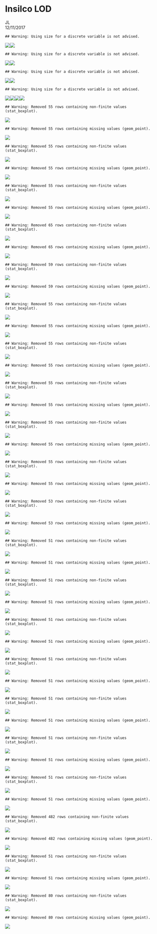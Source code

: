 # Insilco LOD
JL  
12/11/2017  










```
## Warning: Using size for a discrete variable is not advised.
```

![](Insilico_V10_files/figure-html/unnamed-chunk-2-1.png)<!-- -->![](Insilico_V10_files/figure-html/unnamed-chunk-2-2.png)<!-- -->

```
## Warning: Using size for a discrete variable is not advised.
```

![](Insilico_V10_files/figure-html/unnamed-chunk-2-3.png)<!-- -->![](Insilico_V10_files/figure-html/unnamed-chunk-2-4.png)<!-- -->

```
## Warning: Using size for a discrete variable is not advised.
```

![](Insilico_V10_files/figure-html/unnamed-chunk-2-5.png)<!-- -->![](Insilico_V10_files/figure-html/unnamed-chunk-2-6.png)<!-- -->

```
## Warning: Using size for a discrete variable is not advised.
```

![](Insilico_V10_files/figure-html/unnamed-chunk-2-7.png)<!-- -->![](Insilico_V10_files/figure-html/unnamed-chunk-2-8.png)<!-- -->![](Insilico_V10_files/figure-html/unnamed-chunk-2-9.png)<!-- -->![](Insilico_V10_files/figure-html/unnamed-chunk-2-10.png)<!-- -->

```
## Warning: Removed 55 rows containing non-finite values (stat_boxplot).
```

![](Insilico_V10_files/figure-html/unnamed-chunk-2-11.png)<!-- -->

```
## Warning: Removed 55 rows containing missing values (geom_point).
```

![](Insilico_V10_files/figure-html/unnamed-chunk-2-12.png)<!-- -->

```
## Warning: Removed 55 rows containing non-finite values (stat_boxplot).
```

![](Insilico_V10_files/figure-html/unnamed-chunk-2-13.png)<!-- -->

```
## Warning: Removed 55 rows containing missing values (geom_point).
```

![](Insilico_V10_files/figure-html/unnamed-chunk-2-14.png)<!-- -->

```
## Warning: Removed 55 rows containing non-finite values (stat_boxplot).
```

![](Insilico_V10_files/figure-html/unnamed-chunk-2-15.png)<!-- -->

```
## Warning: Removed 55 rows containing missing values (geom_point).
```

![](Insilico_V10_files/figure-html/unnamed-chunk-2-16.png)<!-- -->

```
## Warning: Removed 65 rows containing non-finite values (stat_boxplot).
```

![](Insilico_V10_files/figure-html/unnamed-chunk-2-17.png)<!-- -->

```
## Warning: Removed 65 rows containing missing values (geom_point).
```

![](Insilico_V10_files/figure-html/unnamed-chunk-2-18.png)<!-- -->

```
## Warning: Removed 59 rows containing non-finite values (stat_boxplot).
```

![](Insilico_V10_files/figure-html/unnamed-chunk-2-19.png)<!-- -->

```
## Warning: Removed 59 rows containing missing values (geom_point).
```

![](Insilico_V10_files/figure-html/unnamed-chunk-2-20.png)<!-- -->

```
## Warning: Removed 55 rows containing non-finite values (stat_boxplot).
```

![](Insilico_V10_files/figure-html/unnamed-chunk-2-21.png)<!-- -->

```
## Warning: Removed 55 rows containing missing values (geom_point).
```

![](Insilico_V10_files/figure-html/unnamed-chunk-2-22.png)<!-- -->

```
## Warning: Removed 55 rows containing non-finite values (stat_boxplot).
```

![](Insilico_V10_files/figure-html/unnamed-chunk-2-23.png)<!-- -->

```
## Warning: Removed 55 rows containing missing values (geom_point).
```

![](Insilico_V10_files/figure-html/unnamed-chunk-2-24.png)<!-- -->

```
## Warning: Removed 55 rows containing non-finite values (stat_boxplot).
```

![](Insilico_V10_files/figure-html/unnamed-chunk-2-25.png)<!-- -->

```
## Warning: Removed 55 rows containing missing values (geom_point).
```

![](Insilico_V10_files/figure-html/unnamed-chunk-2-26.png)<!-- -->

```
## Warning: Removed 55 rows containing non-finite values (stat_boxplot).
```

![](Insilico_V10_files/figure-html/unnamed-chunk-2-27.png)<!-- -->

```
## Warning: Removed 55 rows containing missing values (geom_point).
```

![](Insilico_V10_files/figure-html/unnamed-chunk-2-28.png)<!-- -->

```
## Warning: Removed 55 rows containing non-finite values (stat_boxplot).
```

![](Insilico_V10_files/figure-html/unnamed-chunk-2-29.png)<!-- -->

```
## Warning: Removed 55 rows containing missing values (geom_point).
```

![](Insilico_V10_files/figure-html/unnamed-chunk-2-30.png)<!-- -->

```
## Warning: Removed 53 rows containing non-finite values (stat_boxplot).
```

![](Insilico_V10_files/figure-html/unnamed-chunk-2-31.png)<!-- -->

```
## Warning: Removed 53 rows containing missing values (geom_point).
```

![](Insilico_V10_files/figure-html/unnamed-chunk-2-32.png)<!-- -->

```
## Warning: Removed 51 rows containing non-finite values (stat_boxplot).
```

![](Insilico_V10_files/figure-html/unnamed-chunk-2-33.png)<!-- -->

```
## Warning: Removed 51 rows containing missing values (geom_point).
```

![](Insilico_V10_files/figure-html/unnamed-chunk-2-34.png)<!-- -->

```
## Warning: Removed 51 rows containing non-finite values (stat_boxplot).
```

![](Insilico_V10_files/figure-html/unnamed-chunk-2-35.png)<!-- -->

```
## Warning: Removed 51 rows containing missing values (geom_point).
```

![](Insilico_V10_files/figure-html/unnamed-chunk-2-36.png)<!-- -->

```
## Warning: Removed 51 rows containing non-finite values (stat_boxplot).
```

![](Insilico_V10_files/figure-html/unnamed-chunk-2-37.png)<!-- -->

```
## Warning: Removed 51 rows containing missing values (geom_point).
```

![](Insilico_V10_files/figure-html/unnamed-chunk-2-38.png)<!-- -->

```
## Warning: Removed 51 rows containing non-finite values (stat_boxplot).
```

![](Insilico_V10_files/figure-html/unnamed-chunk-2-39.png)<!-- -->

```
## Warning: Removed 51 rows containing missing values (geom_point).
```

![](Insilico_V10_files/figure-html/unnamed-chunk-2-40.png)<!-- -->

```
## Warning: Removed 51 rows containing non-finite values (stat_boxplot).
```

![](Insilico_V10_files/figure-html/unnamed-chunk-2-41.png)<!-- -->

```
## Warning: Removed 51 rows containing missing values (geom_point).
```

![](Insilico_V10_files/figure-html/unnamed-chunk-2-42.png)<!-- -->

```
## Warning: Removed 51 rows containing non-finite values (stat_boxplot).
```

![](Insilico_V10_files/figure-html/unnamed-chunk-2-43.png)<!-- -->

```
## Warning: Removed 51 rows containing missing values (geom_point).
```

![](Insilico_V10_files/figure-html/unnamed-chunk-2-44.png)<!-- -->

```
## Warning: Removed 51 rows containing non-finite values (stat_boxplot).
```

![](Insilico_V10_files/figure-html/unnamed-chunk-2-45.png)<!-- -->

```
## Warning: Removed 51 rows containing missing values (geom_point).
```

![](Insilico_V10_files/figure-html/unnamed-chunk-2-46.png)<!-- -->

```
## Warning: Removed 482 rows containing non-finite values (stat_boxplot).
```

![](Insilico_V10_files/figure-html/unnamed-chunk-2-47.png)<!-- -->

```
## Warning: Removed 482 rows containing missing values (geom_point).
```

![](Insilico_V10_files/figure-html/unnamed-chunk-2-48.png)<!-- -->

```
## Warning: Removed 51 rows containing non-finite values (stat_boxplot).
```

![](Insilico_V10_files/figure-html/unnamed-chunk-2-49.png)<!-- -->

```
## Warning: Removed 51 rows containing missing values (geom_point).
```

![](Insilico_V10_files/figure-html/unnamed-chunk-2-50.png)<!-- -->

```
## Warning: Removed 80 rows containing non-finite values (stat_boxplot).
```

![](Insilico_V10_files/figure-html/unnamed-chunk-2-51.png)<!-- -->

```
## Warning: Removed 80 rows containing missing values (geom_point).
```

![](Insilico_V10_files/figure-html/unnamed-chunk-2-52.png)<!-- -->
